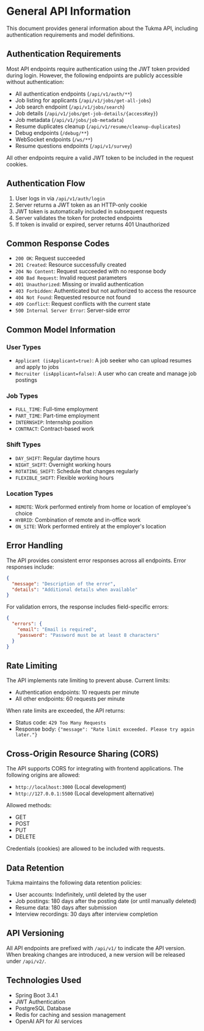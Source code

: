 # General API Information

This document provides general information about the Tukma API, including authentication requirements and model definitions.

## Authentication Requirements

Most API endpoints require authentication using the JWT token provided during login. However, the following endpoints are publicly accessible without authentication:

- All authentication endpoints (`/api/v1/auth/**`)
- Job listing for applicants (`/api/v1/jobs/get-all-jobs`)
- Job search endpoint (`/api/v1/jobs/search`)
- Job details (`/api/v1/jobs/get-job-details/{accessKey}`)
- Job metadata (`/api/v1/jobs/job-metadata`)
- Resume duplicates cleanup (`/api/v1/resume/cleanup-duplicates`)
- Debug endpoints (`/debug/**`)
- WebSocket endpoints (`/ws/**`)
- Resume questions endpoints (`/api/v1/survey`)

All other endpoints require a valid JWT token to be included in the request cookies.

## Authentication Flow

1. User logs in via `/api/v1/auth/login`
2. Server returns a JWT token as an HTTP-only cookie
3. JWT token is automatically included in subsequent requests
4. Server validates the token for protected endpoints
5. If token is invalid or expired, server returns 401 Unauthorized

## Common Response Codes

- `200 OK`: Request succeeded
- `201 Created`: Resource successfully created
- `204 No Content`: Request succeeded with no response body
- `400 Bad Request`: Invalid request parameters
- `401 Unauthorized`: Missing or invalid authentication
- `403 Forbidden`: Authenticated but not authorized to access the resource
- `404 Not Found`: Requested resource not found
- `409 Conflict`: Request conflicts with the current state
- `500 Internal Server Error`: Server-side error

## Common Model Information

### User Types
- `Applicant (isApplicant=true)`: A job seeker who can upload resumes and apply to jobs
- `Recruiter (isApplicant=false)`: A user who can create and manage job postings

### Job Types
- `FULL_TIME`: Full-time employment
- `PART_TIME`: Part-time employment
- `INTERNSHIP`: Internship position
- `CONTRACT`: Contract-based work

### Shift Types
- `DAY_SHIFT`: Regular daytime hours
- `NIGHT_SHIFT`: Overnight working hours
- `ROTATING_SHIFT`: Schedule that changes regularly
- `FLEXIBLE_SHIFT`: Flexible working hours

### Location Types
- `REMOTE`: Work performed entirely from home or location of employee's choice
- `HYBRID`: Combination of remote and in-office work
- `ON_SITE`: Work performed entirely at the employer's location

## Error Handling

The API provides consistent error responses across all endpoints. Error responses include:

```json
{
  "message": "Description of the error",
  "details": "Additional details when available"
}
```

For validation errors, the response includes field-specific errors:

```json
{
  "errors": {
    "email": "Email is required",
    "password": "Password must be at least 8 characters"
  }
}
```

## Rate Limiting

The API implements rate limiting to prevent abuse. Current limits:

- Authentication endpoints: 10 requests per minute
- All other endpoints: 60 requests per minute

When rate limits are exceeded, the API returns:
- Status code: `429 Too Many Requests`
- Response body: `{"message": "Rate limit exceeded. Please try again later."}`

## Cross-Origin Resource Sharing (CORS)

The API supports CORS for integrating with frontend applications. The following origins are allowed:

- `http://localhost:3000` (Local development)
- `http://127.0.0.1:5500` (Local development alternative)

Allowed methods:
- GET
- POST
- PUT
- DELETE

Credentials (cookies) are allowed to be included with requests.

## Data Retention

Tukma maintains the following data retention policies:

- User accounts: Indefinitely, until deleted by the user
- Job postings: 180 days after the posting date (or until manually deleted)
- Resume data: 180 days after submission
- Interview recordings: 30 days after interview completion

## API Versioning

All API endpoints are prefixed with `/api/v1/` to indicate the API version. When breaking changes are introduced, a new version will be released under `/api/v2/`.

## Technologies Used

- Spring Boot 3.4.1
- JWT Authentication
- PostgreSQL Database
- Redis for caching and session management
- OpenAI API for AI services
